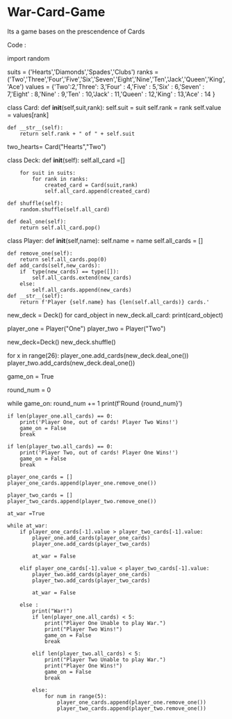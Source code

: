 # War-Card-Game
Its a game bases on the prescendence of Cards

Code : 

import random

suits = ('Hearts','Diamonds','Spades','Clubs')
ranks = ('Two','Three','Four','Five','Six','Seven','Eight','Nine','Ten','Jack','Queen','King','Ace')
values = {'Two':2,'Three': 3,'Four' : 4,'Five' : 5,'Six' : 6,'Seven' : 7,'Eight' : 8,'Nine' : 9,'Ten' : 10,'Jack' : 11,'Queen' : 12,'King' : 13,'Ace' : 14 }

class Card:
    def __init__(self,suit,rank):
        self.suit = suit
        self.rank = rank
        self.value = values[rank]

    def __str__(self):
        return self.rank + " of " + self.suit

two_hearts= Card("Hearts","Two")


class Deck:
    def __init__(self):
        self.all_card =[]

        for suit in suits:
            for rank in ranks:
                created_card = Card(suit,rank)
                self.all_card.append(created_card)

    def shuffle(self):
        random.shuffle(self.all_card)

    def deal_one(self):
        return self.all_card.pop()

class Player:
    def __init__(self,name):
        self.name = name
        self.all_cards = []

    def remove_one(self):
        return self.all_cards.pop(0)
    def add_cards(self,new_cards):
        if  type(new_cards) == type([]):
            self.all_cards.extend(new_cards)
        else:
            self.all_cards.append(new_cards)
    def __str__(self):
        return f'Player {self.name} has {len(self.all_cards)} cards.'

new_deck = Deck()
for card_object in new_deck.all_card:
    print(card_object)

player_one = Player("One")
player_two = Player("Two")

new_deck=Deck()
new_deck.shuffle()

for x in range(26):
    player_one.add_cards(new_deck.deal_one())
    player_two.add_cards(new_deck.deal_one())

game_on = True

round_num = 0

while game_on:
    round_num += 1
    print(f'Round {round_num}')

    if len(player_one.all_cards) == 0:
        print('Player One, out of cards! Player Two Wins!')
        game_on = False
        break

    if len(player_two.all_cards) == 0:
        print('Player Two, out of cards! Player One Wins!')
        game_on = False
        break

    player_one_cards = []
    player_one_cards.append(player_one.remove_one())

    player_two_cards = []
    player_two_cards.append(player_two.remove_one())

    at_war =True

    while at_war:
        if player_one_cards[-1].value > player_two_cards[-1].value:
            player_one.add_cards(player_one_cards)
            player_one.add_cards(player_two_cards)

            at_war = False

        elif player_one_cards[-1].value < player_two_cards[-1].value:
            player_two.add_cards(player_one_cards)
            player_two.add_cards(player_two_cards)

            at_war = False

        else :
            print("War!")
            if len(player_one.all_cards) < 5:
                print("Player One Unable to play War.")
                print("Player Two Wins!")
                game_on = False
                break

            elif len(player_two.all_cards) < 5:
                print("Player Two Unable to play War.")
                print("Player One Wins!")
                game_on = False
                break

            else:
                for num in range(5):
                    player_one_cards.append(player_one.remove_one())
                    player_two_cards.append(player_two.remove_one())
